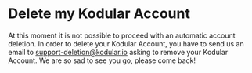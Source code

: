 # Delete my Kodular Account

At this moment it is not possible to proceed with an automatic account deletion. In order to delete your
Kodular Account, you have to send us an email to [support-deletion@kodular.io](mailto:support-deletion@kodular.io)
asking to remove your Kodular Account.
We are so sad to see you go, please come back!
